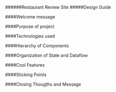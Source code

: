 ######Restaurant Review Site
#####Design Guide


####Welcome message

####Purpose of project

####Technologies used

####Hierarchy of Components

####Organization of State and Dataflow

####Cool Features

####Sticking Points

####Closing Thougths and Message
